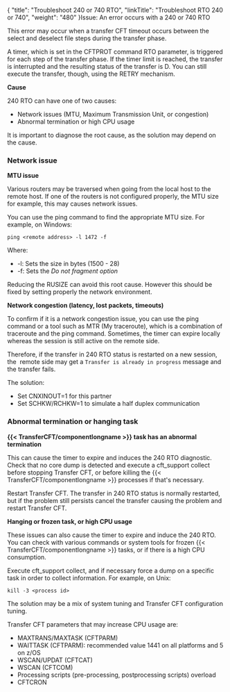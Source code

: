 {
    "title": "Troubleshoot 240 or 740 RTO",
    "linkTitle": "Troubleshoot RTO 240 or 740",
    "weight": "480"
}Issue: An error occurs with a 240 or 740 RTO

This error may occur when a transfer CFT timeout occurs between the select and deselect file steps during the transfer phase.

A timer, which is set in the CFTPROT command RTO parameter, is triggered for each step of the transfer phase. If the timer limit is reached, the transfer is interrupted and the resulting status of the transfer is D. You can still execute the transfer, though, using the RETRY mechanism.

**Cause**

240 RTO can have one of two causes:

- Network issues (MTU, Maximum Transmission Unit, or congestion)
- Abnormal termination or high CPU usage

It is important to diagnose the root cause, as the solution may depend on the cause.

### Network issue

**MTU issue**

Various routers may be traversed when going from the local host to the remote host. If one of the routers is not configured properly, the MTU size for example, this may causes network issues.

You can use the ping command to find the appropriate MTU size. For example, on Windows:

```
ping <remote address> -l 1472 -f
```

Where:

- -l: Sets the size in bytes (1500 - 28)
- -f: Sets the *Do not fragment option*

Reducing the RUSIZE can avoid this root cause. However this should be fixed by setting properly the network environment.

**Network congestion (latency, lost packets, timeouts)**

To confirm if it is a network congestion issue, you can use the ping command or a tool such as MTR (My traceroute), which is a combination of traceroute and the ping command. Sometimes, the timer can expire locally whereas the session is still active on the remote side.

Therefore, if the transfer in 240 RTO status is restarted on a new session, the  remote side may get a `Transfer is already in progress` message and the transfer fails.

The solution:

- Set CNXINOUT=1 for this partner
- Set SCHKW/RCHKW=1 to simulate a half duplex communication

### Abnormal termination or hanging task

**{{< TransferCFT/componentlongname  >}} task has an abnormal termination**

This can cause the timer to expire and induces the 240 RTO diagnostic. Check that no core dump is detected and execute a cft\_support collect before stopping Transfer CFT, or before killing the {{< TransferCFT/componentlongname  >}} processes if that's necessary.

Restart Transfer CFT. The transfer in 240 RTO status is normally restarted, but if the problem still persists cancel the transfer causing the problem and restart Transfer CFT.

**Hanging or frozen task, or high CPU usage**

These issues can also cause the timer to expire and induce the 240 RTO. You can check with various commands or system tools for frozen {{< TransferCFT/componentlongname  >}} tasks, or if there is a high CPU consumption.

Execute cft\_support collect, and if necessary force a dump on a specific task in order to collect information. For example, on Unix:

```
kill -3 <process id>
```

The solution may be a mix of system tuning and Transfer CFT configuration tuning.

Transfer CFT parameters that may increase CPU usage are:

- MAXTRANS/MAXTASK (CFTPARM)
- WAITTASK (CFTPARM): recommended value 1441 on all platforms and 5 on z/OS
- WSCAN/UPDAT (CFTCAT)
- WSCAN (CFTCOM)
- Processing scripts (pre-processing, postprocessing scripts) overload
- CFTCRON
